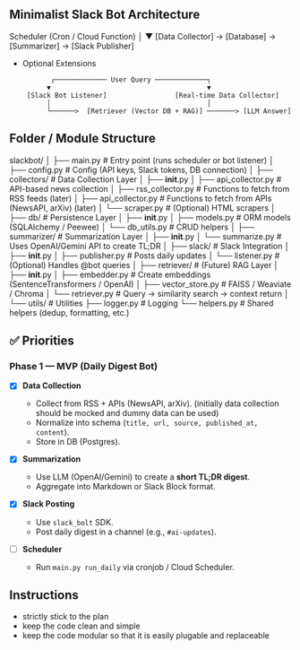 ## Minimalist Slack Bot Architecture

Scheduler (Cron / Cloud Function)
│
▼
[Data Collector] → [Database] → [Summarizer] → [Slack Publisher]

- Optional Extensions

             ┌───────────── User Query ─────────────┐
            ▼                                       ▼
       [Slack Bot Listener]                 [Real-time Data Collector]
            │                                       │
            └──────>  [Retriever (Vector DB + RAG)] ───────> [LLM Answer]

## Folder / Module Structure

slackbot/
│
├── main.py # Entry point (runs scheduler or bot listener)
│
├── config.py # Config (API keys, Slack tokens, DB connection)
│
├── collectors/ # Data Collection Layer
│ ├── **init**.py
│ ├── api_collector.py # API-based news collection
│ ├── rss_collector.py # Functions to fetch from RSS feeds (later)
│ ├── api_collector.py # Functions to fetch from APIs (NewsAPI, arXiv) (later)
│ └── scraper.py # (Optional) HTML scrapers
│
├── db/ # Persistence Layer
│ ├── **init**.py
│ ├── models.py # ORM models (SQLAlchemy / Peewee)
│ └── db_utils.py # CRUD helpers
│
├── summarizer/ # Summarization Layer
│ ├── **init**.py
│ └── summarize.py # Uses OpenAI/Gemini API to create TL;DR
│
├── slack/ # Slack Integration
│ ├── **init**.py
│ ├── publisher.py # Posts daily updates
│ └── listener.py # (Optional) Handles @bot queries
│
├── retriever/ # (Future) RAG Layer
│ ├── **init**.py
│ ├── embedder.py # Create embeddings (SentenceTransformers / OpenAI)
│ ├── vector_store.py # FAISS / Weaviate / Chroma
│ └── retriever.py # Query → similarity search → context return
│
└── utils/ # Utilities
├── logger.py # Logging
└── helpers.py # Shared helpers (dedup, formatting, etc.)

## ✅ Priorities

### **Phase 1 — MVP (Daily Digest Bot)**

- [x] **Data Collection**

  - Collect from RSS + APIs (NewsAPI, arXiv). (initially data collection should be mocked and dummy data can be used)
  - Normalize into schema (`title, url, source, published_at, content`).
  - Store in DB (Postgres).

- [x] **Summarization**

  - Use LLM (OpenAI/Gemini) to create a **short TL;DR digest**.
  - Aggregate into Markdown or Slack Block format.

- [x] **Slack Posting**

  - Use `slack_bolt` SDK.
  - Post daily digest in a channel (e.g., `#ai-updates`).

- [ ] **Scheduler**
  - Run `main.py run_daily` via cronjob / Cloud Scheduler.

## Instructions

- strictly stick to the plan
- keep the code clean and simple
- keep the code modular so that it is easily plugable and replaceable
